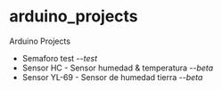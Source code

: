 # arduino_projects
Arduino Projects

* Semaforo test --*test*
* Sensor HC - Sensor humedad & temperatura --*beta*
* Sensor YL-69 - Sensor de humedad tierra --*beta*

